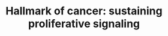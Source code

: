 ---
annotations:
- id: PW:0000003
  parent: signaling pathway
  type: Pathway Ontology
  value: signaling pathway
- id: PW:0000605
  parent: disease pathway
  type: Pathway Ontology
  value: cancer pathway
authors:
- PhilipErnst
- Eweitz
- Khanspers
- Egonw
citedin: ''
communities: []
description: Proliferative signalling in cancer cells
last-edited: 2024-11-10
ndex: null
organisms:
- Homo sapiens
redirect_from:
- /index.php/Pathway:WP5475
- /instance/WP5475
- /instance/WP5475_r135759
revision: r135759
schema-jsonld:
- '@context': https://schema.org/
  '@id': https://wikipathways.github.io/pathways/WP5475.html
  '@type': Dataset
  creator:
    '@type': Organization
    name: WikiPathways
  description: Proliferative signalling in cancer cells
  keywords:
  - AKT1
  - AKT2
  - AKT3
  - AML1
  - APC
  - AXIN
  - BCL9
  - BRAF
  - CHUK
  - CK1
  - CRAF
  - CSF1R
  - Catenin beta-1
  - DEPTOR
  - EGFR
  - ELK1
  - EPHA2
  - ERK1
  - ERK2
  - FAK
  - FGFR1
  - FGFR2
  - FGFR3
  - FGFR4
  - FLT1
  - FLT3
  - FLT4
  - FOXO1
  - Frizzled
  - GDP
  - GRB2
  - GSK3B
  - GTP
  - IGF1R
  - IKBKB
  - IKBKG
  - IL-11
  - IL6
  - IL6R
  - INSR
  - JAK2
  - Junction plakoglobin
  - KDR
  - KIT
  - KSR1
  - LEF
  - LRP5
  - LRP6
  - MAP2K1
  - MAP2K2
  - MAPK3
  - MDM2
  - MET
  - MLST8
  - MTOR
  - NFKB1
  - NFKBIA
  - NFKBIE
  - NGFR
  - NTRK1
  - NTRK2
  - P21
  - PDGFRA
  - PDGFRB
  - PIK3CA
  - PIK3CB
  - PIK3CD
  - PIK3CG
  - PIP2
  - PIP3
  - PLZF
  - PML
  - PPARD
  - PRAS40
  - PTEN
  - PYGO
  - Phosphate
  - RAF
  - RARA
  - RAS
  - REL
  - RELA
  - RETN
  - RHEB
  - RPTOR
  - RUNX1T1
  - SALL4
  - SHC
  - SHC1
  - SOS
  - SOS1
  - SOS2
  - SRC
  - STAT3
  - TCF
  - TEK
  - TEL2
  - TP53
  - TSC1
  - TSC2
  - TTI1
  - ULK2
  - WNT
  - c-FOS
  - c-JUN
  - c-MYC
  - cyclin-D1
  license: CC0
  name: 'Hallmark of cancer: sustaining proliferative signaling'
seo: CreativeWork
title: 'Hallmark of cancer: sustaining proliferative signaling'
wpid: WP5475
---